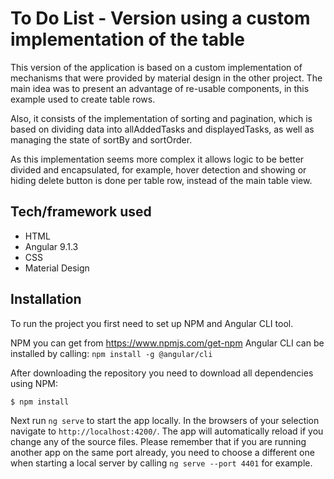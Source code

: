# To Do List - Version using a custom implementation of the table

This version of the application is based on a custom implementation of mechanisms that were provided by material design in the other project. The main idea was to present an advantage of re-usable components, in this example used to create table rows.

Also, it consists of the implementation of sorting and pagination, which is based on dividing data into allAddedTasks and displayedTasks, as well as managing the state of sortBy and sortOrder.

As this implementation seems more complex it allows logic to be better divided and encapsulated, for example, hover detection and showing or hiding delete button is done per table row, instead of the main table view.

## Tech/framework used

- HTML
- Angular 9.1.3 
- CSS
- Material Design

## Installation
To run the project you first need to set up NPM and Angular CLI tool.

NPM you can get from https://www.npmjs.com/get-npm
Angular CLI can be installed by calling:
`npm install -g @angular/cli`

After downloading the repository you need to download all dependencies using NPM:
```sh
$ npm install
```
Next run `ng serve` to start the app locally. In the browsers of your selection navigate to `http://localhost:4200/`. The app will automatically reload if you change any of the source files. Please remember that if you are running another app on the same port already, you need to choose a different one when starting a local server by calling `ng serve --port 4401` for example.
   
